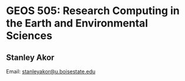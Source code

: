 # GEOS 505: Research Computing in the Earth and Environmental Sciences

## Stanley Akor


Email: [stanleyakor@u.boisestate.edu](mailto:stanleyakor@u.boisestate.edu)
